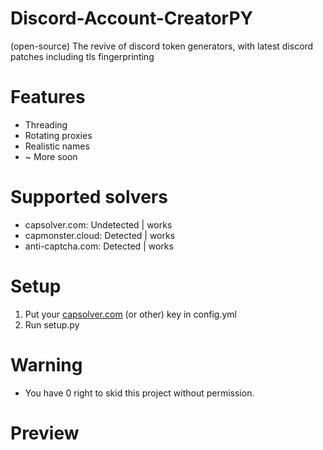 # Discord-Account-CreatorPY
(open-source) The revive of discord token generators, with latest discord patches including tls fingerprinting

# Features
+ Threading
+ Rotating proxies
+ Realistic names
+ ~ More soon

# Supported solvers
+ capsolver.com: Undetected | works
+ capmonster.cloud: Detected | works
+ anti-captcha.com: Detected | works

# Setup
1. Put your [capsolver.com](https://dashboard.capsolver.com/passport/register?inviteCode=4BS2uGc_L_Tw) (or other) key in config.yml
2. Run setup.py

# Warning
+ You have 0 right to skid this project without permission.

# Preview
